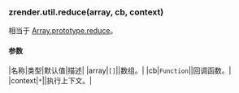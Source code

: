 ---
---

### zrender.util.reduce(array, cb, context)

相当于 [Array.prototype.reduce](https://developer.mozilla.org/en-US/docs/Web/JavaScript/Reference/Global_Objects/Array/reduce)。

#### 参数

|名称|类型|默认值|描述|
|array|`[]`||数组。|
|cb|`Function`||回调函数。|
|context|`*`||执行上下文。|
